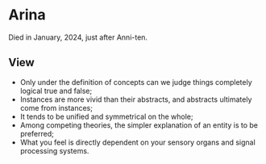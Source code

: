 # Arina

Died in January, 2024, just after Anni-ten.

## View

- Only under the definition of concepts can we judge things completely logical true and false;
- Instances are more vivid than their abstracts, and abstracts ultimately come from instances;
- It tends to be unified and symmetrical on the whole;
- Among competing theories, the simpler explanation of an entity is to be preferred;
- What you feel is directly dependent on your sensory organs and signal processing systems.

